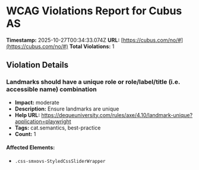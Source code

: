 # WCAG Violations Report for Cubus AS

**Timestamp:** 2025-10-27T00:34:33.074Z
**URL:** [https://cubus.com/no/#](https://cubus.com/no/#)
**Total Violations:** 1

## Violation Details

### Landmarks should have a unique role or role/label/title (i.e. accessible name) combination

- **Impact:** moderate
- **Description:** Ensure landmarks are unique
- **Help URL:** https://dequeuniversity.com/rules/axe/4.10/landmark-unique?application=playwright
- **Tags:** cat.semantics, best-practice
- **Count:** 1

#### Affected Elements:

- `.css-smxovs-StyledCssSliderWrapper`

